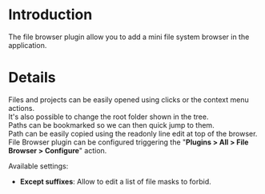 # Introduction #

The file browser plugin allow you to add a mini file system browser in the application.

# Details #

Files and projects can be easily opened using clicks or the context menu actions.<br />
It's also possible to change the root folder shown in the tree.<br />
Paths can be bookmarked so we can then quick jump to them.<br />
Path can be easily copied using the readonly line edit at top of the browser.<br />
File Browser plugin can be configured triggering the "**Plugins > All > File Browser > Configure**" action.<br />

Available settings:

  * **Except suffixes**: Allow to edit a list of file masks to forbid.